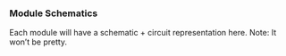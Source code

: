 ### Module Schematics

Each module will have a schematic + circuit representation here. Note: It won’t be pretty.